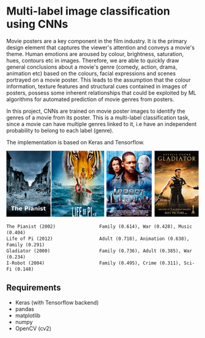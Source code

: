 # Multi-label image classification using CNNs

Movie posters are a key component in the film industry. It is the primary design element that captures the viewer's attention and conveys a movie's theme. Human emotions are aroused by colour, brightness, saturation, hues, contours etc in images. Therefore, we are able to quickly draw general conclusions about a movie's genre (comedy, action, drama, animation etc) based on the colours, facial expressions and scenes portrayed on a movie poster. This leads to the assumption that the colour information, texture features and structural cues contained in images of posters, possess some inherent relationships that could be exploited by ML algorithms for automated prediction of movie genres from posters.  

In this project, CNNs are trained on movie poster images to identify the genres of a movie from its poster. This is a multi-label classification task, since a movie can have multiple genres linked to it, i.e have an independent probability to belong to each label (genre).

The implementation is based on Keras and Tensorflow.

<!-- ![pic1](https://github.com/d-misra/Multi-label-movie-poster-genre-classification/blob/master/Poster-images-test/Pianist.jpg)
![pic2](https://github.com/d-misra/Multi-label-movie-poster-genre-classification/blob/master/Poster-images-test/Life-of-Pi.jpg)
![pic3](https://github.com/d-misra/Multi-label-movie-poster-genre-classification/blob/master/Poster-images-test/Matrix.jpg)
![pic4](https://github.com/d-misra/Multi-label-movie-poster-genre-classification/blob/master/Poster-images-test/Gladiator.jpg)
![pic5](https://github.com/d-misra/Multi-label-movie-poster-genre-classification/blob/master/Poster-images-test/i-robot.jpg) -->

![pic1](https://github.com/d-misra/Multi-label-movie-poster-genre-classification/blob/master/Poster-images-test/Demo.png)
```
The Pianist (2002)                Family (0.614), War (0.428), Music (0.404)
Life of Pi (2012)                 Adult (0.718), Animation (0.638), Family (0.291)
Gladiator (2000)                  Family (0.736), Adult (0.385), War (0.234)
I-Robot (2004)                    Family (0.495), Crime (0.311), Sci-Fi (0.148)
```

## Requirements
- Keras (with Tensorflow backend)
- pandas
- matplotlib
- numpy
- OpenCV (cv2)

